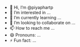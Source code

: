 - 👋 Hi, I’m @piyaphartp
- 👀 I’m interested in ...
- 🌱 I’m currently learning ...
- 💞️ I’m looking to collaborate on ...
- 📫 How to reach me ...
- 😄 Pronouns: ...
- ⚡ Fun fact: ...

<!---
piyaphartp/piyaphartp is a ✨ special ✨ repository because its `README.md` (this file) appears on your GitHub profile.
You can click the Preview link to take a look at your changes.
--->
